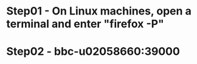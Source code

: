 # Step01 - On Linux machines, open a terminal and enter "firefox -P"
# Step02 - bbc-u02058660:39000
